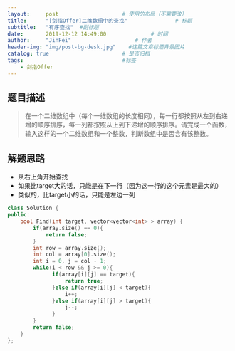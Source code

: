 ```yaml
---
layout:     post                    # 使用的布局（不需要改） 
title:      "[剑指Offer]二维数组中的查找"               # 标题  
subtitle:   "有序查找"  #副标题 
date:       2019-12-12 14:49:00              # 时间 
author:     "JinFei"                    # 作者 
header-img: "img/post-bg-desk.jpg"    #这篇文章标题背景图片 
catalog: true                       # 是否归档 
tags:                               #标签     
    - 剑指Offer 
---
```


## 题目描述
> 在一个二维数组中（每个一维数组的长度相同），每一行都按照从左到右递增的顺序排序，每一列都按照从上到下递增的顺序排序。请完成一个函数，输入这样的一个二维数组和一个整数，判断数组中是否含有该整数。

## 解题思路


- 从右上角开始查找
- 如果比target大的话，只能是在下一行（因为这一行的这个元素是最大的）
- 类似的，比target小的话，只能是左边一列 

```C++
class Solution {
public:
    bool Find(int target, vector<vector<int> > array) {
        if(array.size() == 0){
            return false;
        }
        int row = array.size();
        int col = array[0].size();
        int i = 0, j = col - 1;
        while(i < row && j >= 0){
              if(array[i][j] == target){                     
                  return true;                 
              }else if(array[i][j] < target){
                  i++;
              }else if(array[i][j] > target){
                  j--;
              }
        }
        return false;
    }
};
```

  